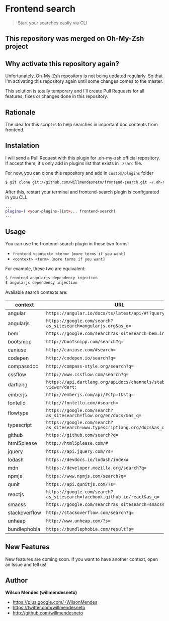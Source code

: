 # Frontend search

> Start your searches easily via CLI

## This repository was merged on Oh-My-Zsh project

## Why activate this repository again?

Unfortunately, On-My-Zsh repository is not being updated regularly. So that I'm activating this repository again until some changes comes to the master.

This solution is totally temporary and I'll create Pull Requests for all features, fixes or changes done in this repository.

## Rationale

The idea for this script is to help searches in important doc contents from frontend.

## Instalation

I will send a Pull Request with this plugin for .oh-my-zsh official repository. If accept them, it's only add in plugins list that exists in `.zshrc` file.

For now, you can clone this repository and add in `custom/plugins` folder

```bash
$ git clone git://github.com/willmendesneto/frontend-search.git ~/.oh-my-zsh/custom/plugins/frontend-search
```

After this, restart your terminal and frontend-search plugin is configurated in you CLI.

```bash
...
plugins=( <your-plugins-list>... frontend-search)
...
```

## Usage

You can use the frontend-search plugin in these two forms:

- `frontend <context> <term> [more terms if you want]`
- `<context> <term> [more terms if you want]`

For example, these two are equivalent:

```zsh
$ frontend angularjs dependency injection
$ angularjs dependency injection
```

Available search contexts are:

| context       | URL                                                                         |
| ------------- | --------------------------------------------------------------------------- |
| angular       | `https://angular.io/docs/ts/latest/api/#!?query=`                           |
| angularjs     | `https://google.com/search?as_sitesearch=angularjs.org&as_q=`               |
| bem           | `https://google.com/search?as_sitesearch=bem.info&as_q=`                    |
| bootsnipp     | `http://bootsnipp.com/search?q=`                                            |
| caniuse       | `http://caniuse.com/#search=`                                               |
| codepen       | `http://codepen.io/search?q=`                                               |
| compassdoc    | `http://compass-style.org/search?q=`                                        |
| cssflow       | `http://www.cssflow.com/search?q=`                                          |
| dartlang      | `https://api.dartlang.org/apidocs/channels/stable/dartdoc-viewer/dart:`     |
| emberjs       | `http://emberjs.com/api/#stp=1&stq=`                                        |
| fontello      | `http://fontello.com/#search=`                                              |
| flowtype      | `https://google.com/search?as_sitesearch=flow.org/en/docs/&as_q=`           |
| typescript    | `https://google.com/search?as_sitesearch=www.typescriptlang.org/docs&as_q=` |
| github        | `https://github.com/search?q=`                                              |
| html5please   | `http://html5please.com/#`                                                  |
| jquery        | `https://api.jquery.com/?s=`                                                |
| lodash        | `https://devdocs.io/lodash/index#`                                          |
| mdn           | `https://developer.mozilla.org/search?q=`                                   |
| npmjs         | `https://www.npmjs.com/search?q=`                                           |
| qunit         | `https://api.qunitjs.com/?s=`                                               |
| reactjs       | `https://google.com/search?as_sitesearch=facebook.github.io/react&as_q=`    |
| smacss        | `https://google.com/search?as_sitesearch=smacss.com&as_q=`                  |
| stackoverflow | `http://stackoverflow.com/search?q=`                                        |
| unheap        | `http://www.unheap.com/?s=`                                                 |
| bundlephobia  | `https://bundlephobia.com/result?p=`                                        |

## New Features

New features are coming soon. If you want to have another context, open an Issue and tell us!

## Author

**Wilson Mendes (willmendesneto)**

- <https://plus.google.com/+WilsonMendes>
- <https://twitter.com/willmendesneto>
- <http://github.com/willmendesneto>
